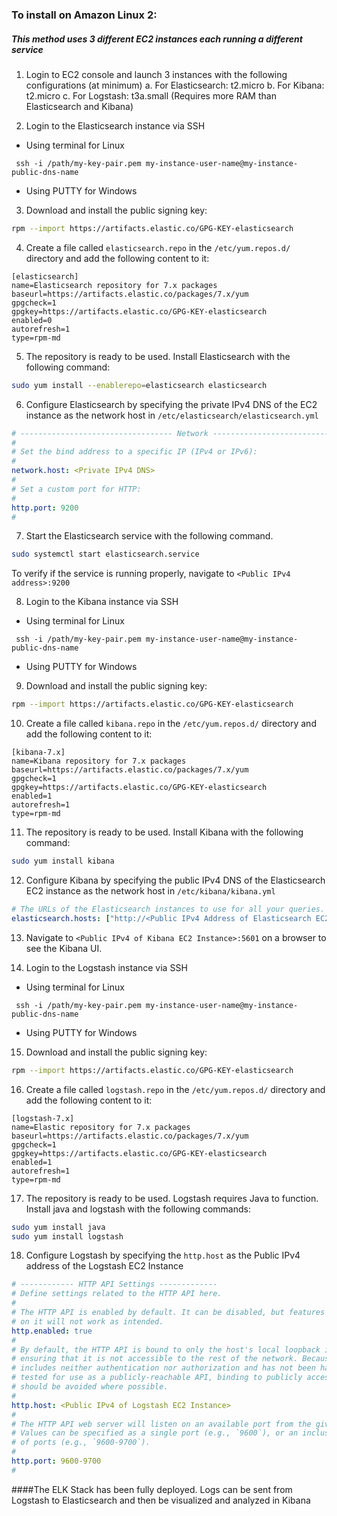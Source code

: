 ### To install on Amazon Linux 2:
##### This method uses 3 different EC2 instances each running a different service

1. Login to EC2 console and launch 3 instances with the following configurations (at minimum)
  a. For Elasticsearch: t2.micro
  b. For Kibana: t2.micro
  c. For Logstash: t3a.small (Requires more RAM than Elasticsearch and Kibana)

2. Login to the Elasticsearch instance via SSH 
  - Using terminal for Linux
  ```
   ssh -i /path/my-key-pair.pem my-instance-user-name@my-instance-public-dns-name
  ```
  - Using PUTTY for Windows
  
3. Download and install the public signing key:
```bash
rpm --import https://artifacts.elastic.co/GPG-KEY-elasticsearch
```

4. Create a file called `elasticsearch.repo` in the `/etc/yum.repos.d/` directory and add the following content to it:
```repo
[elasticsearch]
name=Elasticsearch repository for 7.x packages
baseurl=https://artifacts.elastic.co/packages/7.x/yum
gpgcheck=1
gpgkey=https://artifacts.elastic.co/GPG-KEY-elasticsearch
enabled=0
autorefresh=1
type=rpm-md
```

5. The repository is ready to be used. Install Elasticsearch with the following command:
```bash
sudo yum install --enablerepo=elasticsearch elasticsearch
```

6. Configure Elasticsearch by specifying the private IPv4 DNS of the EC2 instance as the network host in `/etc/elasticsearch/elasticsearch.yml`
```yml
# ---------------------------------- Network -----------------------------------
#
# Set the bind address to a specific IP (IPv4 or IPv6):
#
network.host: <Private IPv4 DNS>
#
# Set a custom port for HTTP:
#
http.port: 9200
#
```

7. Start the Elasticsearch service with the following command.
```bash
sudo systemctl start elasticsearch.service
```
To verify if the service is running properly, navigate to `<Public IPv4 address>:9200`

8. Login to the Kibana instance via SSH
 - Using terminal for Linux
  ```
   ssh -i /path/my-key-pair.pem my-instance-user-name@my-instance-public-dns-name
  ```
  - Using PUTTY for Windows
  
9. Download and install the public signing key:
```bash
rpm --import https://artifacts.elastic.co/GPG-KEY-elasticsearch
```

10. Create a file called `kibana.repo` in the `/etc/yum.repos.d/` directory and add the following content to it:
```repo
[kibana-7.x]
name=Kibana repository for 7.x packages
baseurl=https://artifacts.elastic.co/packages/7.x/yum
gpgcheck=1
gpgkey=https://artifacts.elastic.co/GPG-KEY-elasticsearch
enabled=1
autorefresh=1
type=rpm-md
```

11. The repository is ready to be used. Install Kibana with the following command:
```bash
sudo yum install kibana
```

12. Configure Kibana by specifying the public IPv4 DNS of the Elasticsearch EC2 instance as the network host in `/etc/kibana/kibana.yml`
```yaml
# The URLs of the Elasticsearch instances to use for all your queries.
elasticsearch.hosts: ["http://<Public IPv4 Address of Elasticsearch EC2 Instance>:9200"]
```

13. Navigate to `<Public IPv4 of Kibana EC2 Instance>:5601` on a browser to see the Kibana UI.

14. Login to the Logstash instance via SSH
 - Using terminal for Linux
  ```
   ssh -i /path/my-key-pair.pem my-instance-user-name@my-instance-public-dns-name
  ```
  - Using PUTTY for Windows

15. Download and install the public signing key:
```bash
rpm --import https://artifacts.elastic.co/GPG-KEY-elasticsearch
```

16. Create a file called `logstash.repo` in the `/etc/yum.repos.d/` directory and add the following content to it:
```repo
[logstash-7.x]
name=Elastic repository for 7.x packages
baseurl=https://artifacts.elastic.co/packages/7.x/yum
gpgcheck=1
gpgkey=https://artifacts.elastic.co/GPG-KEY-elasticsearch
enabled=1
autorefresh=1
type=rpm-md
```

17. The repository is ready to be used. Logstash requires Java to function. Install java and logstash with the following commands:
```bash
sudo yum install java
sudo yum install logstash
```

18. Configure Logstash by specifying the `http.host` as the Public IPv4 address of the Logstash EC2 Instance
```yaml
# ------------ HTTP API Settings -------------
# Define settings related to the HTTP API here.
#
# The HTTP API is enabled by default. It can be disabled, but features that rely
# on it will not work as intended.
http.enabled: true
#
# By default, the HTTP API is bound to only the host's local loopback interface,
# ensuring that it is not accessible to the rest of the network. Because the API
# includes neither authentication nor authorization and has not been hardened or
# tested for use as a publicly-reachable API, binding to publicly accessible IPs
# should be avoided where possible.
#
http.host: <Public IPv4 of Logstash EC2 Instance>
#
# The HTTP API web server will listen on an available port from the given range.
# Values can be specified as a single port (e.g., `9600`), or an inclusive range
# of ports (e.g., `9600-9700`).
#
http.port: 9600-9700
#
```

####The ELK Stack has been fully deployed. Logs can be sent from Logstash to Elasticsearch and then be visualized and analyzed in Kibana
